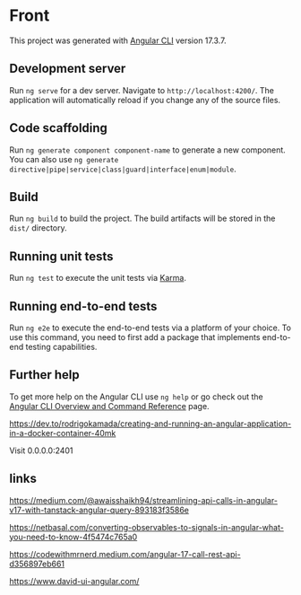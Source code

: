 # Front

This project was generated with [Angular CLI](https://github.com/angular/angular-cli) version 17.3.7.

## Development server

Run `ng serve` for a dev server. Navigate to `http://localhost:4200/`. The application will automatically reload if you change any of the source files.

## Code scaffolding

Run `ng generate component component-name` to generate a new component. You can also use `ng generate directive|pipe|service|class|guard|interface|enum|module`.

## Build

Run `ng build` to build the project. The build artifacts will be stored in the `dist/` directory.

## Running unit tests

Run `ng test` to execute the unit tests via [Karma](https://karma-runner.github.io).

## Running end-to-end tests

Run `ng e2e` to execute the end-to-end tests via a platform of your choice. To use this command, you need to first add a package that implements end-to-end testing capabilities.

## Further help

To get more help on the Angular CLI use `ng help` or go check out the [Angular CLI Overview and Command Reference](https://angular.io/cli) page.


https://dev.to/rodrigokamada/creating-and-running-an-angular-application-in-a-docker-container-40mk

Visit 0.0.0.0:2401



## links

https://medium.com/@awaisshaikh94/streamlining-api-calls-in-angular-v17-with-tanstack-angular-query-893183f3586e


https://netbasal.com/converting-observables-to-signals-in-angular-what-you-need-to-know-4f5474c765a0

https://codewithmrnerd.medium.com/angular-17-call-rest-api-d356897eb661

https://www.david-ui-angular.com/